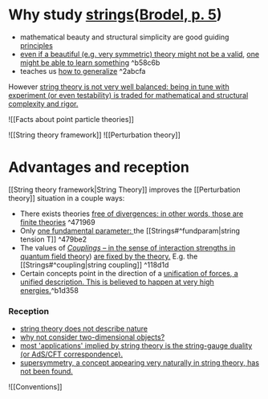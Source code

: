 # Why study [strings](zotero://open-pdf/library/items/E2TKJSGY?page=5&annotation=KQ7TPSUJ)([Brodel, p. 5](zotero://select/library/items/8CFKRHKS)​)

* mathematical beauty and structural simplicity are good guiding [principles](zotero://open-pdf/library/items/E2TKJSGY?page=5&annotation=YRH5AN26)
* [even if a beautiful (e.g. very symmetric) theory might not be a valid](zotero://open-pdf/library/items/E2TKJSGY?page=5&annotation=2LMD7CGC),  [one might be able to learn something](zotero://open-pdf/library/items/E2TKJSGY?page=5&annotation=6JGHFIPP) ^b58c6b
* teaches us [how to generalize](zotero://open-pdf/library/items/E2TKJSGY?page=5&annotation=PDWXXYFC) ^2abcfa

However [string theory is not very well balanced: being in tune with experiment (or even testability) is traded for mathematical and structural complexity and rigor.](zotero://open-pdf/library/items/E2TKJSGY?page=5&annotation=ZMBUCLNJ) 


![[Facts about point particle theories]]

![[String theory framework]]
![[Perturbation theory]]

# Advantages and reception
[[String theory framework|String Theory]] improves the [[Perturbation theory]] situation in a couple ways: 
- There exists theories [free of divergences: in other words, those are finite theories](zotero://open-pdf/library/items/E2TKJSGY?page=7&annotation=DBZLW8V2) ^471969
- Only [one fundamental parameter: ](zotero://open-pdf/library/items/E2TKJSGY?page=8&annotation=UM7WJI7A)the [[Strings#^fundparam|string tension T]] ^479be2
- The values of [*Couplings* – in the sense of interaction strengths in quantum field theory](zotero://open-pdf/library/items/E2TKJSGY?page=8&annotation=LIG5VP8C)) [are fixed by the theory.](zotero://open-pdf/library/items/E2TKJSGY?page=8&annotation=ZZDT5N8X) E.g. the [[Strings#^coupling|string coupling]] ^118d1d
- Certain concepts point in the direction of a [unification of forces, a unified description. This is believed to happen at very high energies.](zotero://open-pdf/library/items/E2TKJSGY?page=8&annotation=BCJZ2MFR)^b1d358

### Reception
- [string theory does not describe nature](zotero://open-pdf/library/items/E2TKJSGY?page=8&annotation=CQIAAY3F)
- [why not consider two-dimensional objects?](zotero://open-pdf/library/items/E2TKJSGY?page=8&annotation=VD7FGSAL)
- [most 'applications' implied by string theory is the string-gauge duality (or AdS/CFT correspondence).](zotero://open-pdf/library/items/E2TKJSGY?page=8&annotation=X48TZHXN)
- [supersymmetry, a concept appearing very naturally in string theory, has not been found.](zotero://open-pdf/library/items/E2TKJSGY?page=8&annotation=5TVRDXYJ)


![[Conventions]]